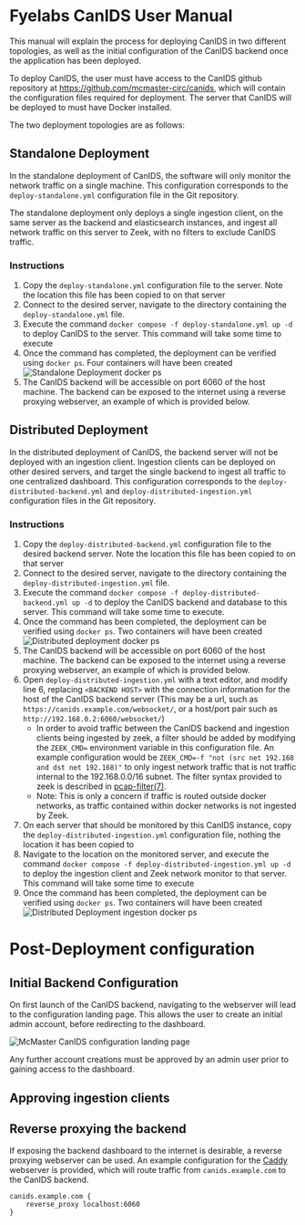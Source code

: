 # Fyelabs CanIDS User Manual

This manual will explain the process for deploying CanIDS in two different topologies, as well as the initial configuration of the CanIDS backend once the application has been deployed.

To deploy CanIDS, the user must have access to the CanIDS github repository at https://github.com/mcmaster-circ/canids, which will contain the configuration files required for deployment. The server that CanIDS will be deployed to must have Docker installed.

The two deployment topologies are as follows:

## Standalone Deployment

In the standalone deployment of CanIDS, the software will only monitor the network traffic on a single machine. This configuration corresponds to the `deploy-standalone.yml` configuration file in the Git repository.

The standalone deployment only deploys a single ingestion client, on the same server as the backend and elasticsearch instances, and ingest all network traffic on this server to Zeek, with no filters to exclude CanIDS traffic.

### Instructions

1. Copy the `deploy-standalone.yml` configuration file to the server. Note the location this file has been copied to on that server
2. Connect to the desired server, navigate to the directory containing the `deploy-standalone.yml` file.
3. Execute the command `docker compose -f deploy-standalone.yml up -d` to deploy CanIDS to the server. This command will take some time to execute
4. Once the command has completed, the deployment can be verified using `docker ps`. Four containers will have been created 
   ![Standalone Deployment docker ps](C:\Users\KaitlynKenwell\AppData\Roaming\Typora\typora-user-images\image-20230830135349723.png)
5. The CanIDS backend will be accessible on port 6060 of the host machine. The backend can be exposed to the internet using a reverse proxying webserver, an example of which is provided below.

## Distributed Deployment

In the distributed deployment of CanIDS, the backend server will not be deployed with an ingestion client. Ingestion clients can be deployed on other desired servers, and target the single backend to ingest all traffic to one centralized dashboard. This configuration corresponds to the `deploy-distributed-backend.yml` and `deploy-distributed-ingestion.yml` configuration files in the Git repository.

### Instructions

1. Copy the `deploy-distributed-backend.yml` configuration file to the desired backend server. Note the location this file has been copied to on that server
2. Connect to the desired server, navigate to the directory containing the `deploy-distributed-ingestion.yml` file.
3. Execute the command `docker compose -f deploy-distributed-backend.yml up -d` to deploy the CanIDS backend and database to this server. This command will take some time to execute.
4. Once the command has been completed, the deployment can be verified using `docker ps`. Two containers will have been created
   ![Distributed deployment docker ps](C:\Users\KaitlynKenwell\AppData\Roaming\Typora\typora-user-images\image-20230830135939342.png)
5. The CanIDS backend will be accessible on port 6060 of the host machine. The backend can be exposed to the internet using a reverse proxying webserver, an example of which is provided below.
6. Open `deploy-distributed-ingestion.yml` with a text editor, and modify line 6, replacing `<BACKEND HOST>` with the connection information for the host of the CanIDS backend server (This may be a url, such as `https://canids.example.com/websocket/`, or a host/port pair such as `http://192.168.0.2:6060/websocket/`)
   * In order to avoid traffic between the CanIDS backend and ingestion clients being ingested by zeek, a filter should be added by modifying the `ZEEK_CMD=` environment variable in this configuration file. An example configuration would be `ZEEK_CMD=-f "not (src net 192.168 and dst net 192.168)"` to only ingest network traffic that is not traffic internal to the 192.168.0.0/16 subnet. The filter syntax provided to zeek is described in [pcap-filter(7)](https://linux.die.net/man/7/pcap-filter).
   * Note: This is only a concern if traffic is routed outside docker networks, as traffic contained within docker networks is not ingested by Zeek.
7. On each server that should be monitored by this CanIDS instance, copy the `deploy-distributed-ingestion.yml` configuration file, nothing the location it has been copied to
8. Navigate to the location on the monitored server, and execute the command `docker compose -f deploy-distributed-ingestion.yml up -d` to deploy the ingestion client and Zeek network monitor to that server. This command will take some time to execute
9. Once the command has been completed, the deployment can be verified using `docker ps`. Two containers will have been created
   ![Distributed Deployment ingestion docker ps](C:\Users\KaitlynKenwell\AppData\Roaming\Typora\typora-user-images\image-20230830140220536.png)



# Post-Deployment configuration

## Initial Backend Configuration

On first launch of the CanIDS backend, navigating to the webserver will lead to the configuration landing page. This allows the user to create an initial admin account, before redirecting to the dashboard.

![McMaster CanIDS configuration landing page](C:\Users\KaitlynKenwell\AppData\Roaming\Typora\typora-user-images\image-20230830122600203.png)

Any further account creations must be approved by an admin user prior to gaining access to the dashboard.

## Approving ingestion clients

## Reverse proxying the backend

If exposing the backend dashboard to the internet is desirable, a reverse proxying webserver can be used. An example configuration for the [Caddy](caddyserver.com/) webserver is provided, which will route traffic from `canids.example.com` to the CanIDS backend.

```
canids.example.com {
	reverse_proxy localhost:6060
}
```



